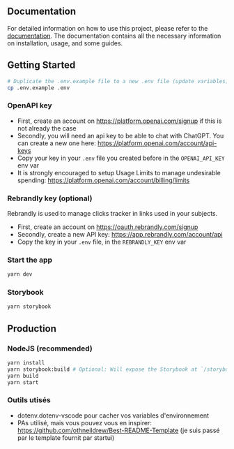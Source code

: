 ## Documentation

For detailed information on how to use this project, please refer to the [documentation](https://docs.web.start-ui.com). The documentation contains all the necessary information on installation, usage, and some guides.

## Getting Started

```bash
# Duplicate the .env.example file to a new .env file (update variables)
cp .env.example .env
```

### OpenAPI key

- First, create an account on https://platform.openai.com/signup if this is not already the case
- Secondly, you will need an api key to be able to chat with ChatGPT. You can create a new one here: https://platform.openai.com/account/api-keys
- Copy your key in your `.env` file you created before in the `OPENAI_API_KEY` env var
- It is strongly encouraged to setup Usage Limits to manage undesirable spending: https://platform.openai.com/account/billing/limits

### Rebrandly key (optional)

Rebrandly is used to manage clicks tracker in links used in your subjects.

- First, create an account on https://oauth.rebrandly.com/signup
- Secondly, create a new API key: https://app.rebrandly.com/account/api
- Copy the key in your `.env` file, in the `REBRANDLY_KEY` env var

### Start the app

```bash
yarn dev
```

### Storybook

```bash
yarn storybook
```

## Production

### NodeJS (recommended)

```bash
yarn install
yarn storybook:build # Optional: Will expose the Storybook at `/storybook`
yarn build
yarn start
```

### Outils utisés

- dotenv.dotenv-vscode pour cacher vos variables d'environnement
- PAs utilisé, mais vous pouvez vous en inspirer: https://github.com/othneildrew/Best-README-Template (je suis passé par le template fournit par startui)
